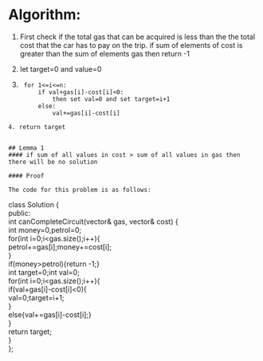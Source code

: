 # Algorithm:

1. First check if the total gas that can be acquired
   is less than the the total cost that the car has to pay on the trip. if sum of elements of cost is greater than the sum of elements gas then return -1

2. let target=0 and value=0

3. ```
    for 1<=i<=n:
        if val+gas[i]-cost[i]<0:
            then set val=0 and set target=i+1
        else:
            val+=gas[i]-cost[i]
```
4. return target


## Lemma 1
#### if sum of all values in cost > sum of all values in gas then there will be no solution

#### Proof

The code for this problem is as follows:
```
class Solution {  
public:  
    int canCompleteCircuit(vector<int>& gas, vector<int>& cost) {  
        int money=0,petrol=0;  
        for(int i=0;i<gas.size();i++){  
            petrol+=gas[i];money+=cost[i];  
        }  
        if(money>petrol){return -1;}  
        int target=0;int val=0;  
        for(int i=0;i<gas.size();i++){  
            if(val+gas[i]-cost[i]<0){  
                val=0;target=i+1;  
            }  
            else{val+=gas[i]-cost[i];}  
        }  
        return target;  
    }  
};  
```